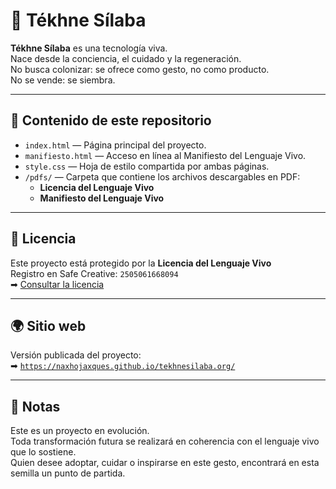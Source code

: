 # 🌱 Tékhne Sílaba

**Tékhne Sílaba** es una tecnología viva.  
Nace desde la conciencia, el cuidado y la regeneración.  
No busca colonizar: se ofrece como gesto, no como producto.  
No se vende: se siembra.  

---

## 📁 Contenido de este repositorio

- `index.html` — Página principal del proyecto.  
- `manifiesto.html` — Acceso en línea al Manifiesto del Lenguaje Vivo.  
- `style.css` — Hoja de estilo compartida por ambas páginas.  
- `/pdfs/` — Carpeta que contiene los archivos descargables en PDF:
  - **Licencia del Lenguaje Vivo**
  - **Manifiesto del Lenguaje Vivo**

---

## 🧬 Licencia

Este proyecto está protegido por la **Licencia del Lenguaje Vivo**  
Registro en Safe Creative: `2505061668094`  
➡ [Consultar la licencia](https://naxhojaxques.github.io/tekhnesilaba.org/pdfs/licencia-lenguaje-vivo.pdf)

---

## 🌍 Sitio web

Versión publicada del proyecto:  
➡ [`https://naxhojaxques.github.io/tekhnesilaba.org/`](https://naxhojaxques.github.io/tekhnesilaba.org/)

---

## 🐚 Notas

Este es un proyecto en evolución.  
Toda transformación futura se realizará en coherencia con el lenguaje vivo que lo sostiene.  
Quien desee adoptar, cuidar o inspirarse en este gesto, encontrará en esta semilla un punto de partida.
